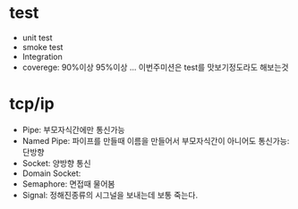 # test
- unit test
- smoke test
- Integration
- coverege: 90%이상 95%이상 ...
이번주미션은 test를 맛보기정도라도 해보는것  

# tcp/ip
- Pipe: 부모자식간에만 통신가능
- Named Pipe: 파이프를 만들때 이름을 만들어서 부모자식간이 아니어도 통신가능: 단방향
- Socket: 양방향 통신
- Domain Socket: 
- Semaphore: 면접때 물어봄
- Signal: 정해진종류의 시그널을 보내는데 보통 죽는다.

